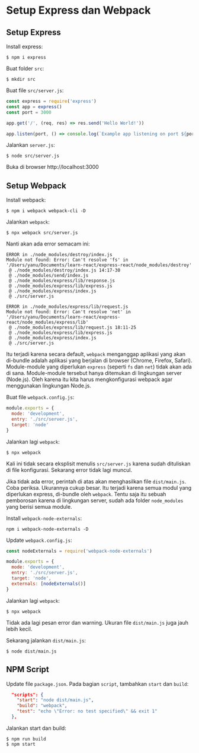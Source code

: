 # Setup Express dan Webpack

## Setup Express

Install express:
```
$ npm i express
```

Buat folder `src`:
```
$ mkdir src
```

Buat file `src/server.js`:
```js
const express = require('express')
const app = express()
const port = 3000

app.get('/', (req, res) => res.send('Hello World!'))

app.listen(port, () => console.log(`Example app listening on port ${port}!`))
```
Jalankan `server.js`:
```
$ node src/server.js
```

Buka di browser http://localhost:3000

## Setup Webpack

Install webpack:
```
$ npm i webpack webpack-cli -D
```

Jalankan `webpack`:
```
$ npx webpack src/server.js
```

Nanti akan ada error semacam ini:
```
ERROR in ./node_modules/destroy/index.js
Module not found: Error: Can't resolve 'fs' in '/Users/yanu/Documents/learn-react/express-react/node_modules/destroy'
 @ ./node_modules/destroy/index.js 14:17-30
 @ ./node_modules/send/index.js
 @ ./node_modules/express/lib/response.js
 @ ./node_modules/express/lib/express.js
 @ ./node_modules/express/index.js
 @ ./src/server.js

ERROR in ./node_modules/express/lib/request.js
Module not found: Error: Can't resolve 'net' in '/Users/yanu/Documents/learn-react/express-react/node_modules/express/lib'
 @ ./node_modules/express/lib/request.js 18:11-25
 @ ./node_modules/express/lib/express.js
 @ ./node_modules/express/index.js
 @ ./src/server.js
```

Itu terjadi karena secara default, `webpack` menganggap aplikasi yang akan di-bundle adalah aplikasi yang berjalan di browser (Chrome, Firefox, Safari). Module-module yang diperlukan `express` (seperti `fs` dan `net`) tidak akan ada di sana. Module-module tersebut hanya ditemukan di lingkungan server (Node.js). Oleh karena itu kita harus mengkonfigurasi webpack agar menggunakan lingkungan Node.js.

Buat file `webpack.config.js`:
```js
module.exports = {
  mode: 'development',
  entry: './src/server.js',
  target: 'node'
}
```

Jalankan lagi `webpack`:
```
$ npx webpack
```
Kali ini tidak secara eksplisit menulis `src/server.js` karena sudah dituliskan di file konfigurasi. Sekarang error tidak lagi muncul.

Jika tidak ada error, perintah di atas akan menghasilkan file `dist/main.js`. Coba periksa. Ukurannya cukup besar. Itu terjadi karena semua modul yang diperlukan express, di-bundle oleh `webpack`. Tentu saja itu sebuah pemborosan karena di lingkungan server, sudah ada folder `node_modules` yang berisi semua module.

Install `webpack-node-externals`:
```
npm i webpack-node-externals -D
```

Update `webpack.config.js`:

```js
const nodeExternals = require('webpack-node-externals')

module.exports = {
  mode: 'development',
  entry: './src/server.js',
  target: 'node',
  externals: [nodeExternals()]
}
```
Jalankan lagi `webpack`:
```
$ npx webpack
```

Tidak ada lagi pesan error dan warning. Ukuran file `dist/main.js` juga jauh lebih kecil.

Sekarang jalankan `dist/main.js`:
```
$ node dist/main.js
```

## NPM Script
Update file `package.json`. Pada bagian `script`, tambahkan `start` dan `build`:
```json
  "scripts": {
    "start": "node dist/main.js",
    "build": "webpack",
    "test": "echo \"Error: no test specified\" && exit 1"
  },
```

Jalankan start dan build:
```
$ npm run build
$ npm start
```